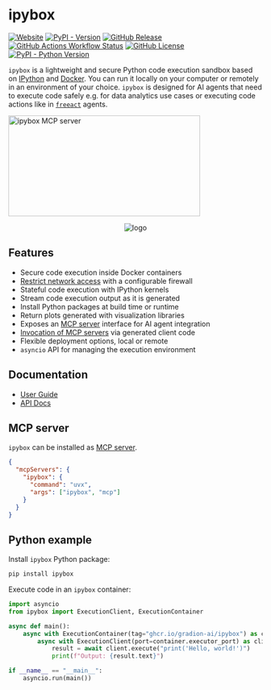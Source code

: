 # ipybox

<p align="left">
    <a href="https://gradion-ai.github.io/ipybox/"><img alt="Website" src="https://img.shields.io/website?url=https%3A%2F%2Fgradion-ai.github.io%2Fipybox%2F&up_message=online&down_message=offline&label=docs"></a>
    <a href="https://pypi.org/project/ipybox/"><img alt="PyPI - Version" src="https://img.shields.io/pypi/v/ipybox?color=blue"></a>
    <a href="https://github.com/gradion-ai/ipybox/releases"><img alt="GitHub Release" src="https://img.shields.io/github/v/release/gradion-ai/ipybox"></a>
    <a href="https://github.com/gradion-ai/ipybox/actions"><img alt="GitHub Actions Workflow Status" src="https://img.shields.io/github/actions/workflow/status/gradion-ai/ipybox/test.yml"></a>
    <a href="https://github.com/gradion-ai/ipybox/blob/main/LICENSE"><img alt="GitHub License" src="https://img.shields.io/github/license/gradion-ai/ipybox?color=blueviolet"></a>
    <a href="https://pypi.org/project/ipybox/"><img alt="PyPI - Python Version" src="https://img.shields.io/pypi/pyversions/ipybox"></a>
</p>

`ipybox` is a lightweight and secure Python code execution sandbox based on [IPython](https://ipython.org/) and [Docker](https://www.docker.com/). You can run it locally on your computer or remotely in an environment of your choice. `ipybox` is designed for AI agents that need to execute code safely e.g. for data analytics use cases or executing code actions like in [`freeact`](https://github.com/gradion-ai/freeact/) agents.

<a href="https://glama.ai/mcp/servers/@gradion-ai/ipybox">
  <img width="380" height="200" src="https://glama.ai/mcp/servers/@gradion-ai/ipybox/badge" alt="ipybox MCP server" />
</a>

<p align="center">
  <img src="docs/img/logo.png" alt="logo">
</p>

## Features

- Secure code execution inside Docker containers
- [Restrict network access](https://gradion-ai.github.io/ipybox/examples/#restrict-network-access) with a configurable firewall
- Stateful code execution with IPython kernels
- Stream code execution output as it is generated
- Install Python packages at build time or runtime
- Return plots generated with visualization libraries
- Exposes an [MCP server](https://gradion-ai.github.io/ipybox/mcp-server/) interface for AI agent integration
- [Invocation of MCP servers](https://gradion-ai.github.io/ipybox/mcp-client/) via generated client code
- Flexible deployment options, local or remote
- `asyncio` API for managing the execution environment

## Documentation

- [User Guide](https://gradion-ai.github.io/ipybox/)
- [API Docs](https://gradion-ai.github.io/ipybox/api/execution_container/)

## MCP server

`ipybox` can be installed as [MCP server](https://gradion-ai.github.io/ipybox/mcp-server/).

```json
{
  "mcpServers": {
    "ipybox": {
      "command": "uvx",
      "args": ["ipybox", "mcp"]
    }
  }
}
```

## Python example

Install `ipybox` Python package:

```bash
pip install ipybox
```

Execute code in an `ipybox` container:

```python
import asyncio
from ipybox import ExecutionClient, ExecutionContainer

async def main():
    async with ExecutionContainer(tag="ghcr.io/gradion-ai/ipybox") as container:
        async with ExecutionClient(port=container.executor_port) as client:
            result = await client.execute("print('Hello, world!')")
            print(f"Output: {result.text}")

if __name__ == "__main__":
    asyncio.run(main())
```
